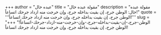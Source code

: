 +++
author = "عبده خال"
title = "مقولة عبده خال"
description = "مقولة عبده خال: الوطن جرح، إن بقيت بداخله جرح، وإن خرجت منه ازداد جرحك اتساعاً!"
quote = '''الوطن جرح، إن بقيت بداخله جرح، وإن خرجت منه ازداد جرحك اتساعاً!'''
slug = "الوطن-جرح،-إن-بقيت-بداخله-جرح،-وإن-خرجت-منه-ازداد-جرحك-اتساعاً!"
+++
الوطن جرح، إن بقيت بداخله جرح، وإن خرجت منه ازداد جرحك اتساعاً!

